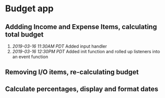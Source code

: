 # Budget app

## Addding Income and Expense Items, calculating total budget
1. _2019-03-16 11:30AM PDT_ Added input handler
2. _2019-03-16 12:30PM PDT_ Added init function and rolled up listeners into an event function

## Removing I/O items, re-calculating budget

## Calculate percentages, display and format dates
